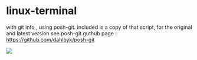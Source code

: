 # linux-terminal

with git info , using posh-git.
included is a copy of that script, for the original and latest version see posh-git guthub page :
https://github.com/dahlbyk/posh-git

![](https://github.com/DavidLejeune/linux-terminal/terminal.gif)
